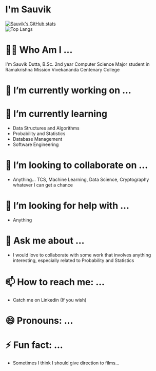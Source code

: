 # I'm Sauvik
[![Sauvik's GitHub stats](https://github-readme-stats.vercel.app/api?username=sauvik-d)](https://github.com/sauvik-d/github-readme-stats)<br/>
![Top Langs](https://github-readme-stats.vercel.app/api/top-langs/?username=sauvik-d&layout=compact)

# 😶‍🌫️ Who Am I ...
I'm Sauvik Dutta, B.Sc. 2nd year Computer Science Major student in Ramakrishna Mission Vivekananda Centenary College
# 🔭 I’m currently working on ...
# 🌱 I’m currently learning
- Data Structures and Algorithms
- Probability and Statistics
- Database Management
- Software Engineering
# 👯 I’m looking to collaborate on ...
- Anything... TCS, Machine Learning, Data Science, Cryptography whatever I can get a chance
# 🤔 I’m looking for help with ...
- Anything
# 💬 Ask me about ...
- I would love to collaborate with some work that involves anything interesting, especially related to Probability and Statistics
# 📫 How to reach me: ...
- Catch me on Linkedin (If you wish) 
# 😄 Pronouns: ...
# ⚡ Fun fact: ...
- Sometimes I think I should give direction to films...

